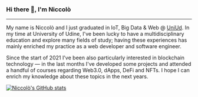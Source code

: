 ### Hi there 👋, I'm Niccolò
---

My name is Niccolò and I just graduated in IoT, Big Data & Web @ [UniUd](https://www.uniud.it/it). 
In my time at University of Udine, I've been lucky to have a multidisciplinary education and explore many fields of study; having these experiences has mainly enriched my practice as a web developer and software engineer.

Since the start of 2021 I've been also particularly interested in blockchain technology — in the last months I've developed some projects and attended a handful of courses regarding Web3.0, dApps, DeFi and NFTs.
I hope I can enrich my knowledge about these topics in the next years.

[![Niccolò's GitHub stats](https://github-readme-stats.vercel.app/api?username=ocintnaf&show_icons=true&theme=cobalt2)](https://github.com/anuraghazra/github-readme-stats)


